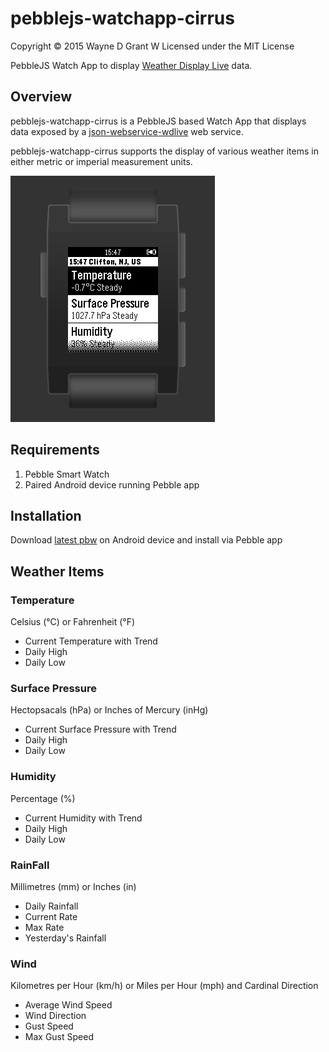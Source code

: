 # pebblejs-watchapp-cirrus

Copyright © 2015 Wayne D Grant
W
Licensed under the MIT License

PebbleJS Watch App to display [Weather Display Live](http://www.weather-display.com/wdlive.php) data.

## Overview

pebblejs-watchapp-cirrus is a PebbleJS based Watch App that displays data exposed by a [json-webservice-wdlive](https://github.com/waynedgrant/json-webservice-wdlive) web service.

pebblejs-watchapp-cirrus supports the display of various weather items in either metric or imperial measurement units.

![alt tag](screenshot.png)

## Requirements

1. Pebble Smart Watch
2. Paired Android device running Pebble app

## Installation

Download [latest pbw](https://github.com/waynedgrant/pebblejs-watchapp-cirrus/releases) on Android device and install via Pebble app

## Weather Items

### Temperature
Celsius (°C) or Fahrenheit (°F)
* Current Temperature with Trend
* Daily High
* Daily Low

### Surface Pressure
Hectopsacals (hPa) or Inches of Mercury (inHg)
* Current Surface Pressure with Trend
* Daily High
* Daily Low

### Humidity
Percentage (%)
* Current Humidity with Trend
* Daily High
* Daily Low

### RainFall
Millimetres (mm) or Inches (in)
* Daily Rainfall
* Current Rate
* Max Rate
* Yesterday's Rainfall

### Wind
Kilometres per Hour (km/h) or Miles per Hour (mph) and Cardinal Direction
* Average Wind Speed
* Wind Direction
* Gust Speed
* Max Gust Speed
